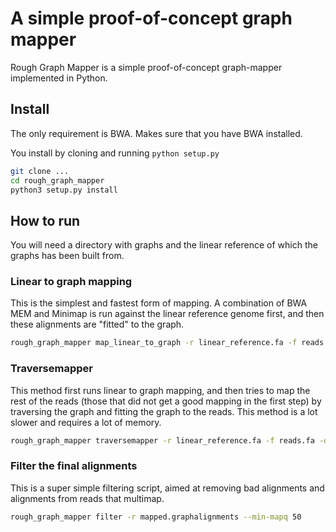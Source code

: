 


# A simple proof-of-concept graph mapper
Rough Graph Mapper is a simple proof-of-concept graph-mapper implemented in Python. 

## Install
The only requirement is BWA. Makes sure that you have BWA installed.

You install by cloning and running `python setup.py`

```bash
git clone ...
cd rough_graph_mapper
python3 setup.py install
```

## How to run
You will need a directory with graphs and the linear reference of which the graphs has been built from.
### Linear to graph mapping
This is the simplest and fastest form of mapping. 
A combination of BWA MEM and Minimap is run against the linear reference genome 
first, and then these alignments are "fitted" to the graph.
```bash
rough_graph_mapper map_linear_to_graph -r linear_reference.fa -f reads.fa -d graphs_dir/ --chromosomes 1,2,3 > mapped.graphalignments
```

### Traversemapper
This method first runs linear to graph mapping, and then tries to map the rest of the reads 
(those that did not get a good mapping in the first step) by traversing the graph and fitting the graph to the reads.
This method is a lot slower and requires a lot of memory.
```bash
rough_graph_mapper traversemapper -r linear_reference.fa -f reads.fa -d graphs_dir/ --chromosomes 1,2,3 > mapped.graphalignments
```

### Filter the final alignments
This is a super simple filtering script, aimed at removing bad alignments and alignments from reads that multimap.
```bash
rough_graph_mapper filter -r mapped.graphalignments --min-mapq 50
```
